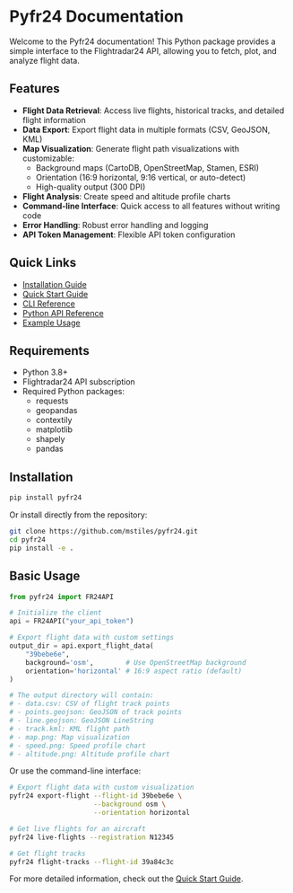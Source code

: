 # Pyfr24 Documentation

Welcome to the Pyfr24 documentation! This Python package provides a simple interface to the Flightradar24 API, allowing you to fetch, plot, and analyze flight data.

## Features

- **Flight Data Retrieval**: Access live flights, historical tracks, and detailed flight information
- **Data Export**: Export flight data in multiple formats (CSV, GeoJSON, KML)
- **Map Visualization**: Generate flight path visualizations with customizable:
    - Background maps (CartoDB, OpenStreetMap, Stamen, ESRI)
    - Orientation (16:9 horizontal, 9:16 vertical, or auto-detect)
    - High-quality output (300 DPI)
- **Flight Analysis**: Create speed and altitude profile charts
- **Command-line Interface**: Quick access to all features without writing code
- **Error Handling**: Robust error handling and logging
- **API Token Management**: Flexible API token configuration

## Quick Links

- [Installation Guide](installation.md)
- [Quick Start Guide](usage/quickstart.md)
- [CLI Reference](usage/cli.md)
- [Python API Reference](usage/api.md)
- [Example Usage](usage/examples.md)

## Requirements

- Python 3.8+
- Flightradar24 API subscription
- Required Python packages:
    - requests
    - geopandas
    - contextily
    - matplotlib
    - shapely
    - pandas

## Installation

```bash
pip install pyfr24
```

Or install directly from the repository:

```bash
git clone https://github.com/mstiles/pyfr24.git
cd pyfr24
pip install -e .
```

## Basic Usage

```python
from pyfr24 import FR24API

# Initialize the client
api = FR24API("your_api_token")

# Export flight data with custom settings
output_dir = api.export_flight_data(
    "39bebe6e",
    background='osm',        # Use OpenStreetMap background
    orientation='horizontal' # 16:9 aspect ratio (default)
)

# The output directory will contain:
# - data.csv: CSV of flight track points
# - points.geojson: GeoJSON of track points
# - line.geojson: GeoJSON LineString
# - track.kml: KML flight path
# - map.png: Map visualization
# - speed.png: Speed profile chart
# - altitude.png: Altitude profile chart
```

Or use the command-line interface:

```bash
# Export flight data with custom visualization
pyfr24 export-flight --flight-id 39bebe6e \
                     --background osm \
                     --orientation horizontal

# Get live flights for an aircraft
pyfr24 live-flights --registration N12345

# Get flight tracks
pyfr24 flight-tracks --flight-id 39a84c3c
```

For more detailed information, check out the [Quick Start Guide](usage/quickstart.md). 